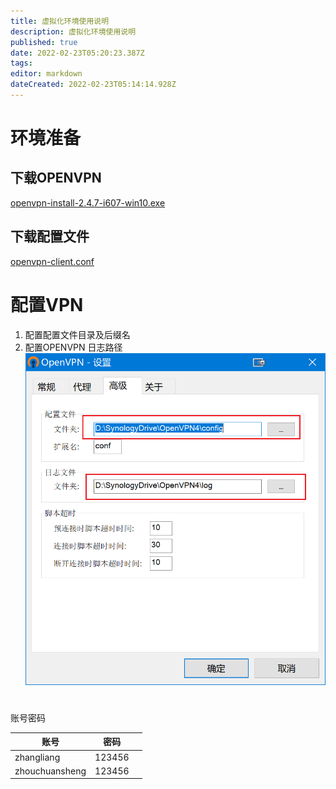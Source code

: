 ```yaml
---
title: 虚拟化环境使用说明
description: 虚拟化环境使用说明
published: true
date: 2022-02-23T05:20:23.387Z
tags: 
editor: markdown
dateCreated: 2022-02-23T05:14:14.928Z
---
```


# 环境准备
## 下载OPENVPN
[openvpn-install-2.4.7-i607-win10.exe](/soft/openvpn-install-2.4.7-i607-win10.exe)

## 下载配置文件
[openvpn-client.conf](/vpn/openvpn-client.conf)
# 配置VPN
1. 配置配置文件目录及后缀名
2. 配置OPENVPN 日志路径
![vpn_配置文件.png](/vpn/vpn_配置文件.png)

# 
账号密码

|	 账号		|	 密码   |     |
| --- | --- | --- |
| zhangliang  	|  123456   |    |
| zhouchuansheng 	| 123456    |    |
